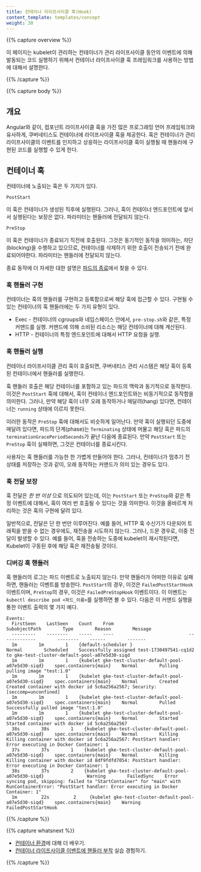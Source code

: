 ```yaml
---
title: 컨테이너 라이프사이클 훅(Hook)
content_template: templates/concept
weight: 30
---
```


{{% capture overview %}}

이 페이지는 kubelet이 관리하는 컨테이너가 관리 라이프사이클 동안의 이벤트에 의해 발동되는 코드 실행하기 위해서 
컨테이너 라이프사이클 훅 프레임워크를 사용하는 방법에 대해서 설명한다.

{{% /capture %}}


{{% capture body %}}

## 개요

Angular와 같이, 컴포넌트 라이프사이클 훅을 가진 많은 프로그래밍 언어 프레임워크와 유사하게, 
쿠버네티스도 컨테이너에 라이프사이클 훅을 제공한다.
훅은 컨테이너가 관리 라이프사이클의 이벤트를 인지하고 상응하는 
라이프사이클 훅이 실행될 때 핸들러에 구현된 코드를 실행할 수 있게 한다.

## 컨테이너 훅

컨테이너에 노출되는 훅은 두 가지가 있다.

`PostStart`

이 훅은 컨테이너가 생성된 직후에 실행된다.
그러나, 훅이 컨테이너 엔드포인트에 앞서서 실행된다는 보장은 없다.
파라미터는 핸들러에 전달되지 않는다.

`PreStop`

이 훅은 컨테이너가 종료되기 직전에 호출된다.
그것은 동기적인 동작을 의미하는, 차단(blocking)을 수행하고 있으므로, 
컨테이너를 삭제하기 위한 호출이 전송되기 전에 완료되어야한다.
파라미터는 핸들러에 전달되지 않는다.

종료 동작에 더 자세한 대한 설명은 
[파드의 종료](/docs/concepts/workloads/pods/pod/#termination-of-pods)에서 찾을 수 있다.

### 훅 핸들러 구현

컨테이너는 훅의 핸들러를 구현하고 등록함으로써 해당 훅에 접근할 수 있다.
구현될 수 있는 컨테이너의 훅 핸들러에는 두 가지 유형이 있다.

* Exec - 컨테이너의 cgroups와 네임스페이스 안에서, `pre-stop.sh`와 같은, 특정 커맨드를 실행.
커맨드에 의해 소비된 리소스는 해당 컨테이너에 대해 계산된다.
* HTTP - 컨테이너의 특정 엔드포인트에 대해서 HTTP 요청을 실행.

### 훅 핸들러 실행

컨테이너 라이프사이클 관리 훅이 호출되면, 
쿠버네티스 관리 시스템은 해당 훅이 등록된 컨테이너에서 핸들러를 실행한다.

훅 핸들러 호출은 해당 컨테이너를 포함하고 있는 파드의 맥락과 동기적으로 동작한다. 
이것은 `PostStart` 훅에 대해서, 
훅이 컨테이너 엔드포인트와는 비동기적으로 동작함을 의미한다.
그러나, 만약 해당 훅이 너무 오래 동작하거나 매달려(hang) 있다면, 
컨테이너는 `running` 상태에 이르지 못한다.

이러한 동작은 `PreStop` 훅에 대해서도 비슷하게 일어난다.
만약 훅이 실행되던 도중에 매달려 있다면, 
파드의 단계(phase)는 `Terminating` 상태에 머물고 해당 훅은 파드의 `terminationGracePeriodSeconds`가 끝난 다음에 종료된다.
만약 `PostStart` 또는 `PreStop` 훅이 실패하면,
그것은 컨테이너를 종료시킨다.

사용자는 훅 핸들러를 가능한 한 가볍게 만들어야 한다.
그러나, 컨테이너가 멈추기 전 상태를 저장하는 것과 같이, 
오래 동작하는 커맨드가 의미 있는 경우도 있다.

### 훅 전달 보장

훅 전달은 *한 번 이상* 으로 의도되어 있는데, 
이는 `PostStart` 또는 `PreStop`와 같은 특정 이벤트에 대해서, 
훅이 여러 번 호출될 수 있다는 것을 의미한다.
이것을 올바르게 처리하는 것은 훅의 구현에 달려 있다.

일반적으로, 전달은 단 한 번만 이루어진다.
예를 들어, HTTP 훅 수신기가 다운되어 트래픽을 받을 수 없는 경우에도, 
재전송을 시도하지 않는다.
그러나, 드문 경우로, 이중 전달이 발생할 수 있다.
예를 들어, 훅을 전송하는 도중에 kubelet이 재시작된다면,
Kubelet이 구동된 후에 해당 훅은 재전송될 것이다.

### 디버깅 훅 핸들러

훅 핸들러의 로그는 파드 이벤트로 노출되지 않는다.
만약 핸들러가 어떠한 이유로 실패하면, 핸들러는 이벤트를 방송한다. 
`PostStart`의 경우, 이것은 `FailedPostStartHook` 이벤트이며, 
`PreStop`의 경우, 이것은 `FailedPreStopHook` 이벤트이다.
이 이벤트는 `kubectl describe pod <파드_이름>`를 실행하면 볼 수 있다.
다음은 이 커맨드 실행을 통한 이벤트 출력의 몇 가지 예다.

```
Events:
  FirstSeen    LastSeen    Count    From                            SubobjectPath        Type        Reason        Message
  ---------    --------    -----    ----                            -------------        --------    ------        -------
  1m        1m        1    {default-scheduler }                                Normal        Scheduled    Successfully assigned test-1730497541-cq1d2 to gke-test-cluster-default-pool-a07e5d30-siqd
  1m        1m        1    {kubelet gke-test-cluster-default-pool-a07e5d30-siqd}    spec.containers{main}    Normal        Pulling        pulling image "test:1.0"
  1m        1m        1    {kubelet gke-test-cluster-default-pool-a07e5d30-siqd}    spec.containers{main}    Normal        Created        Created container with docker id 5c6a256a2567; Security:[seccomp=unconfined]
  1m        1m        1    {kubelet gke-test-cluster-default-pool-a07e5d30-siqd}    spec.containers{main}    Normal        Pulled        Successfully pulled image "test:1.0"
  1m        1m        1    {kubelet gke-test-cluster-default-pool-a07e5d30-siqd}    spec.containers{main}    Normal        Started        Started container with docker id 5c6a256a2567
  38s        38s        1    {kubelet gke-test-cluster-default-pool-a07e5d30-siqd}    spec.containers{main}    Normal        Killing        Killing container with docker id 5c6a256a2567: PostStart handler: Error executing in Docker Container: 1
  37s        37s        1    {kubelet gke-test-cluster-default-pool-a07e5d30-siqd}    spec.containers{main}    Normal        Killing        Killing container with docker id 8df9fdfd7054: PostStart handler: Error executing in Docker Container: 1
  38s        37s        2    {kubelet gke-test-cluster-default-pool-a07e5d30-siqd}                Warning        FailedSync    Error syncing pod, skipping: failed to "StartContainer" for "main" with RunContainerError: "PostStart handler: Error executing in Docker Container: 1"
  1m         22s         2     {kubelet gke-test-cluster-default-pool-a07e5d30-siqd}    spec.containers{main}    Warning        FailedPostStartHook
```

{{% /capture %}}

{{% capture whatsnext %}}

* [컨테이너 환경](/docs/concepts/containers/container-environment-variables/)에 대해 더 배우기.
* [컨테이너 라이프사이클 이벤트에 핸들러 부착](/docs/tasks/configure-pod-container/attach-handler-lifecycle-event/)
  실습 경험하기.

{{% /capture %}}
